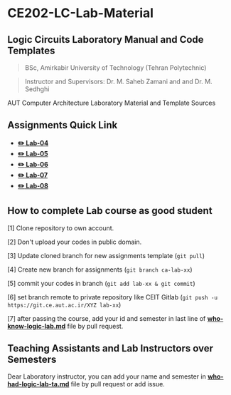 # CE202-LC-Lab-Material

## Logic Circuits Laboratory Manual and Code Templates

> BSc, Amirkabir University of Technology (Tehran Polytechnic)

> Instructor and Supervisors: Dr. M. Saheb Zamani and and Dr. M. Sedhghi

AUT Computer Architecture Laboratory Material and Template Sources

## Assignments Quick Link

* [**:pencil2: Lab-04**](https://github.com/aut-ce/CE202-LC-Lab-Material/tree/master/assignment-04)
* [**:pencil2: Lab-05**](https://github.com/aut-ce/CE202-LC-Lab-Material/tree/master/assignment-05)
* [**:pencil2: Lab-06**](https://github.com/aut-ce/CE202-LC-Lab-Material/tree/master/assignment-06)
* [**:pencil2: Lab-07**](https://github.com/aut-ce/CE202-LC-Lab-Material/tree/master/assignment-07)
* [**:pencil2: Lab-08**](https://github.com/aut-ce/CE202-LC-Lab-Material/tree/master/assignment-08)

## How to complete Lab course as good student
[1] Clone repository to own account.

[2] Don't upload your codes in public domain.

[3] Update cloned branch for new assignments template (`git pull`)

[4] Create new branch for assignments (`git branch ca-lab-xx`)

[5] commit your codes in branch (`git add lab-xx & git commit`)

[6] set branch remote to private repository like CEIT Gitlab (`git push -u https://git.ce.aut.ac.ir/XYZ lab-xx`)

[7] after passing the course, add your id and semester in last line of [**who-know-logic-lab.md**](./who-know-logic-lab.md) file by pull request.

## Teaching Assistants and Lab Instructors over Semesters
Dear Laboratory instructor, you can add your name and semester in [**who-had-logic-lab-ta.md**](./who-had-logic-lab-ta.md) file by pull request or add issue.

